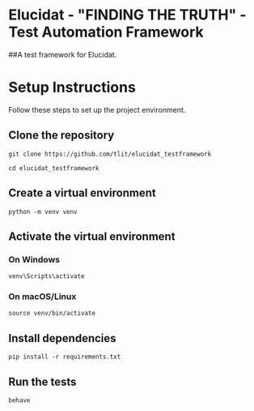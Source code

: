 # Elucidat - "FINDING THE TRUTH" - Test Automation Framework

##A test framework for Elucidat.

# Setup Instructions

  Follow these steps to set up the project environment.

## Clone the repository
    git clone https://github.com/tlit/elucidat_testframework

    cd elucidat_testframework

## Create a virtual environment
    python -m venv venv

## Activate the virtual environment
### On Windows
    venv\Scripts\activate
### On macOS/Linux
    source venv/bin/activate

## Install dependencies
    pip install -r requirements.txt

## Run the tests
    behave
